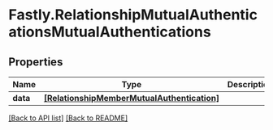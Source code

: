 # Fastly.RelationshipMutualAuthenticationsMutualAuthentications

## Properties

Name | Type | Description | Notes
------------ | ------------- | ------------- | -------------
**data** | [**[RelationshipMemberMutualAuthentication]**](RelationshipMemberMutualAuthentication.md) |  | [optional] 


[[Back to API list]](../../README.md#endpoints) [[Back to README]](../../README.md)
